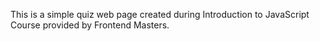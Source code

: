 This is a simple quiz web page created during Introduction to JavaScript Course provided by Frontend Masters.

